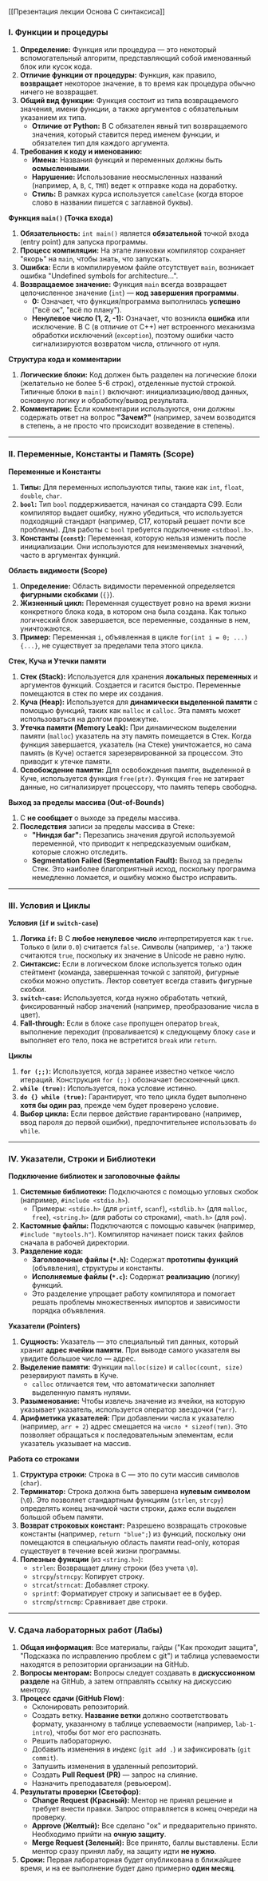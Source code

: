 [[Презентация лекции Основа С синтаксиса]]
### I. Функции и процедуры

1. **Определение:** Функция или процедура — это некоторый вспомогательный алгоритм, представляющий собой именованный блок или кусок кода.
2. **Отличие функции от процедуры:** Функция, как правило, **возвращает** некоторое значение, в то время как процедура обычно ничего не возвращает.
3. **Общий вид функции:** Функция состоит из типа возвращаемого значения, имени функции, а также аргументов с обязательным указанием их типа.
    - **Отличие от Python:** В C обязателен явный тип возвращаемого значения, который ставится перед именем функции, и обязателен тип для каждого аргумента.
4. **Требования к коду и именованию:**
    - **Имена:** Названия функций и переменных должны быть **осмысленными**.
    - **Нарушение:** Использование неосмысленных названий (например, `А`, `B`, `C`, `ТМП`) ведет к отправке кода на доработку.
    - **Стиль:** В рамках курса используется `camelCase` (когда второе слово в названии пишется с заглавной буквы).

**Функция `main()` (Точка входа)**

1. **Обязательность:** `int main()` является **обязательной** точкой входа (entry point) для запуска программы.
2. **Процесс компиляции:** На этапе линковки компилятор сохраняет "якорь" на `main`, чтобы знать, что запускать.
3. **Ошибка:** Если в компилируемом файле отсутствует `main`, возникает ошибка "Undefined symbols for architecture...".
4. **Возвращаемое значение:** Функция `main` всегда возвращает целочисленное значение (`int`) — **код завершения программы**.
    - **0:** Означает, что функция/программа выполнилась **успешно** ("всё ок", "всё по плану").
    - **Ненулевое число (1, 2, -1):** Означает, что возникла **ошибка** или исключение. В C (в отличие от C++) нет встроенного механизма обработки исключений (`exception`), поэтому ошибки часто сигнализируются возвратом числа, отличного от нуля.

**Структура кода и комментарии**

1. **Логические блоки:** Код должен быть разделен на логические блоки (желательно не более 5-6 строк), отделенные пустой строкой. Типичные блоки в `main()` включают: инициализацию/ввод данных, основную логику и обработку/вывод результата.
2. **Комментарии:** Если комментарии используются, они должны содержать ответ на вопрос **"Зачем?"** (например, зачем возводится в степень, а не просто что происходит возведение в степень).

---

### II. Переменные, Константы и Память (Scope)

**Переменные и Константы**

1. **Типы:** Для переменных используются типы, такие как `int`, `float`, `double`, `char`.
2. **`bool`:** Тип `bool` поддерживается, начиная со стандарта C99. Если компилятор выдает ошибку, нужно убедиться, что используется подходящий стандарт (например, C17, который решает почти все проблемы). Для работы с `bool` требуется подключение `<stdbool.h>`.
3. **Константы (`const`):** Переменная, которую нельзя изменить после инициализации. Они используются для неизменяемых значений, часто в аргументах функций.

**Область видимости (Scope)**

1. **Определение:** Область видимости переменной определяется **фигурными скобками** (`{}`).
2. **Жизненный цикл:** Переменная существует ровно на время жизни конкретного блока кода, в котором она была создана. Как только логический блок завершается, все переменные, созданные в нем, уничтожаются.
3. **Пример:** Переменная `i`, объявленная в цикле `for(int i = 0; ...){...}`, не существует за пределами тела этого цикла.

**Стек, Куча и Утечки памяти**

1. **Стек (Stack):** Используется для хранения **локальных переменных** и аргументов функций. Создается и гасится быстро. Переменные помещаются в стек по мере их создания.
2. **Куча (Heap):** Используется для **динамически выделенной памяти** с помощью функций, таких как `malloc` и `calloc`. Эта память может использоваться на долгом промежутке.
3. **Утечка памяти (Memory Leak):** При динамическом выделении памяти (`malloc`) указатель на эту память помещается в Стек. Когда функция завершается, указатель (на Стеке) уничтожается, но сама память (в Куче) остается зарезервированной за процессом. Это приводит к утечке памяти.
4. **Освобождение памяти:** Для освобождения памяти, выделенной в Куче, используется функция `free(ptr)`. Функция `free` не затирает данные, но сигнализирует процессору, что память теперь свободна.

**Выход за пределы массива (Out-of-Bounds)**

1. C **не сообщает** о выходе за пределы массива.
2. **Последствия** записи за пределы массива в Стеке:
    - **"Ниндзя баг":** Перезапись значения другой используемой переменной, что приводит к непредсказуемым ошибкам, которые сложно отследить.
    - **Segmentation Failed (Segmentation Fault):** Выход за пределы Стек. Это наиболее благоприятный исход, поскольку программа немедленно ломается, и ошибку можно быстро исправить.

---

### III. Условия и Циклы

**Условия (`if` и `switch-case`)**

1. **Логика `if`:** В C **любое ненулевое число** интерпретируется как `true`. Только `0` (или `0.0`) считается `false`. Символы (например, `'a'`) также считаются `true`, поскольку их значение в Unicode не равно нулю.
2. **Синтаксис:** Если в логическом блоке используется только один стейтмент (команда, завершенная точкой с запятой), фигурные скобки можно опустить. Лектор советует всегда ставить фигурные скобки.
3. **`switch-case`:** Используется, когда нужно обработать четкий, фиксированный набор значений (например, преобразование числа в цвет).
4. **Fall-through:** Если в блоке `case` пропущен оператор `break`, выполнение переходит (проваливается) к следующему блоку `case` и выполняет его тело, пока не встретится `break` или `return`.

**Циклы**

1. **`for (;;)`:** Используется, когда заранее известно четкое число итераций. Конструкция `for (;;)` обозначает бесконечный цикл.
2. **`while (true)`:** Используется, пока условие истинно.
3. **`do {} while (true)`:** Гарантирует, что тело цикла будет выполнено **хотя бы один раз**, прежде чем будет проверено условие.
4. **Выбор цикла:** Если первое действие гарантировано (например, ввод пароля до первой ошибки), предпочтительнее использовать `do while`.

---

### IV. Указатели, Строки и Библиотеки

**Подключение библиотек и заголовочные файлы**

1. **Системные библиотеки:** Подключаются с помощью угловых скобок (например, `#include <stdio.h>`).
    - Примеры: `<stdio.h>` (для `printf`, `scanf`), `<stdlib.h>` (для `malloc`, `free`), `<string.h>` (для работы со строками), `<math.h>` (для `pow`).
2. **Кастомные файлы:** Подключаются с помощью кавычек (например, `#include "mytools.h"`). Компилятор начинает поиск таких файлов сначала в рабочей директории.
3. **Разделение кода:**
    - **Заголовочные файлы (`*.h`):** Содержат **прототипы функций** (объявления), структуры и константы.
    - **Исполняемые файлы (`*.c`):** Содержат **реализацию** (логику) функций.
    - Это разделение упрощает работу компилятора и помогает решать проблемы множественных импортов и зависимости порядка объявления.

**Указатели (Pointers)**

1. **Сущность:** Указатель — это специальный тип данных, который хранит **адрес ячейки памяти**. При выводе самого указателя вы увидите большое число — адрес.
2. **Выделение памяти:** Функции `malloc(size)` и `calloc(count, size)` резервируют память в Куче.
    - `calloc` отличается тем, что автоматически заполняет выделенную память нулями.
3. **Разыменование:** Чтобы извлечь значение из ячейки, на которую указывает указатель, используется оператор звездочки (`*arr`).
4. **Арифметика указателей:** При добавлении числа к указателю (например, `arr + 2`) адрес смещается на `число * sizeof(тип)`. Это позволяет обращаться к последовательным элементам, если указатель указывает на массив.

**Работа со строками**

1. **Структура строки:** Строка в C — это по сути массив символов (`char`).
2. **Терминатор:** Строка должна быть завершена **нулевым символом** (`\0`). Это позволяет стандартным функциям (`strlen`, `strcpy`) определять конец значимой части строки, даже если выделен большой объем памяти.
3. **Возврат строковых констант:** Разрешено возвращать строковые константы (например, `return "blue";`) из функций, поскольку они помещаются в специальную область памяти read-only, которая существует в течение всей жизни программы.
4. **Полезные функции** (из `<string.h>`):
    - `strlen`: Возвращает длину строки (без учета `\0`).
    - `strcpy`/`strncpy`: Копирует строку.
    - `strcat`/`strncat`: Добавляет строку.
    - `sprintf`: Форматирует строку и записывает ее в буфер.
    - `strcmp`/`strncmp`: Сравнивает две строки.

---

### V. Сдача лабораторных работ (Лабы)

1. **Общая информация:** Все материалы, гайды ("Как проходит защита", "Подсказка по исправлению проблем с git") и таблица успеваемости находятся в репозитории организации на GitHub.
2. **Вопросы менторам:** Вопросы следует создавать в **дискуссионном разделе** на GitHub, а затем отправлять ссылку на дискуссию ментору.
3. **Процесс сдачи (GitHub Flow)**:
    - Склонировать репозиторий.
    - Создать ветку. **Название ветки** должно соответствовать формату, указанному в таблице успеваемости (например, `lab-1-intro`), чтобы бот мог его распознать.
    - Решить лабораторную.
    - Добавить изменения в индекс (`git add .`) и зафиксировать (`git commit`).
    - Запушить изменения в удаленный репозиторий.
    - Создать **Pull Request (PR)** — запрос на слияние.
    - Назначить преподавателя (ревьюером).
4. **Результаты проверки (Светофор)**:
    - **Change Request (Красный):** Ментор не принял решение и требует внести правки. Запрос отправляется в конец очереди на проверку.
    - **Approve (Желтый):** Все сделано "ок" и предварительно принято. Необходимо прийти на **очную защиту**.
    - **Merge Request (Зеленый):** Все принято, баллы выставлены. Если ментор сразу принял лабу, на защиту идти **не нужно**.
5. **Сроки:** Первая лабораторная будет опубликована в ближайшее время, и на ее выполнение будет дано примерно **один месяц**.